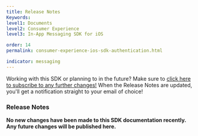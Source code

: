 ```yaml
---
title: Release Notes
Keywords:
level1: Documents
level2: Consumer Experience
level3: In-App Messaging SDK for iOS

order: 14
permalink: consumer-experience-ios-sdk-authentication.html

indicator: messaging
---
```


<div class="subscribe">Working with this SDK or planning to in the future? Make sure to <a href="https://visualping.io/?url=retargetlinks.com&mode=web&css=post-content" target="_blank">click here to subscribe to any further changes!</a> When the Release Notes are updated, you'll get a notification straight to your email of choice!</div>

### Release Notes

**No new changes have been made to this SDK documentation recently. Any future changes will be published here.**
